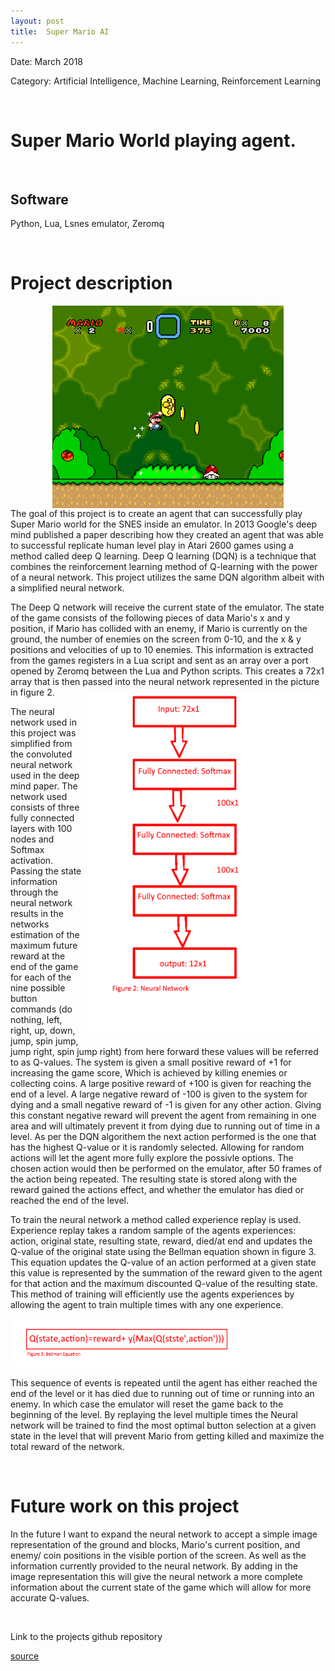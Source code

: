 ```yaml
---
layout: post
title:  Super Mario AI
---
```

<!-- ![RPS](/img/callout.jpg){: .img-center} -->

Date: March 2018

Category: Artificial Intelligence, Machine Learning, Reinforcement Learning

&nbsp;
&nbsp;

# Super Mario World playing agent.


&nbsp;
&nbsp;

## Software

Python, Lua, Lsnes emulator, Zeromq

&nbsp;
&nbsp;

# Project description
<!-- ![RPS](/img/headset.jpg)
<!-- {: .img-center} -->
<img src="./proj/Winter/mario.png" width="370" style="margin-left:auto; margin-right:auto;display:block;"/>
The goal of this project is to create an agent that can successfully play Super Mario world for the  SNES inside an emulator.
 In 2013 Google's deep mind published a paper describing how they created an agent that was able to successful replicate human level play in Atari 2600 games using a method called deep Q learning. Deep Q learning (DQN) is a technique that combines the reinforcement learning method of Q-learning with the power of a neural network. This project utilizes the same DQN algorithm albeit with a simplified neural network.


 The Deep Q network will receive the current state of the emulator. The state of the game consists of the following pieces of data  Mario's x and y position, if Mario has collided with an enemy, if Mario is currently on the ground, the number of enemies on the screen from 0-10, and the x & y positions and velocities of up to 10 enemies. This information is extracted from the games registers in a Lua script and sent as an array over a port opened by Zeromq between the Lua and Python scripts. This creates a 72x1 array that is then passed into the neural network represented in the picture in figure 2.
 <img src="./proj/Winter/NN.png" width="370" style="float: right;margin-right:auto; margin-right:auto;padding: 10px;"/>

 The neural network used in this project was simplified from the convoluted neural network used in the deep mind paper. The network used consists of three fully connected layers with 100 nodes and Softmax activation. Passing the state information through the neural network results in the networks estimation of the maximum future reward at the end of the game for each of the nine possible button commands (do nothing, left, right, up, down, jump, spin jump, jump right, spin jump right) from here forward these values will be referred to as Q-values. The system is given a small positive reward of +1 for increasing the game score, Which is achieved by killing enemies or collecting coins. A large positive reward of +100 is given for reaching the end of a level. A large negative reward of -100 is given to the system for dying and a small negative reward of -1 is given for any other action. Giving this constant negative reward will prevent the agent from remaining in one area and will ultimately prevent it from dying due to  running out of time in a level.
 As per the DQN algorithem the next action performed is the one that has the highest Q-value or it is randomly selected. Allowing for random actions will let the agent more fully explore the possivle options. The chosen action would then be performed on the emulator, after 50 frames of the action being repeated. The resulting state is stored along with the reward gained the actions effect, and whether the emulator has died or reached the end of the level.

 To train the neural network a method called experience replay is used. Experience replay takes a random sample of the agents experiences: action, original state, resulting state, reward, died/at end and updates the Q-value of the original state using the Bellman equation shown in figure 3. This equation updates the Q-value of an action performed at a given state this value is represented by the summation of the reward given to the agent for that action and the maximum discounted Q-value of the resulting state. This method of training will efficiently use the agents experiences by allowing the agent to train multiple times with any one experience.

 <img src="./proj/Winter/bellmaneq.png" width="370" style="margin-left:auto; margin-left:auto;"/>

This sequence of events is repeated until the agent has either reached the end of the level or it has died due to running out of time or running into an enemy. In which case the emulator will reset the game back to the beginning of the level.
By replaying the level multiple times the Neural network will be trained to find the most optimal button selection at a given state in the level that will prevent Mario from getting killed and maximize the total reward of the network.

&nbsp;

# Future work on this project

In the future I want to expand the neural network to accept a simple image representation of the ground and blocks, Mario's current position, and enemy/ coin positions in the visible portion of the screen. As well as the information currently provided to the neural network. By adding in the image representation this will give the neural network a more complete information about the current state of the game which will allow for more accurate Q-values.

&nbsp;
&nbsp;

Link to the projects github repository

[source](https://github.com/Laurenhut/Super-Mario-AI)
